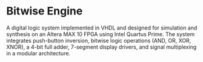# Bitwise Engine
A digital logic system implemented in VHDL and designed for simulation and synthesis on an Altera MAX 10 FPGA using Intel Quartus Prime. The system integrates push-button inversion, bitwise logic operations (AND, OR, XOR, XNOR), a 4-bit full adder, 7-segment display drivers, and signal multiplexing in a modular architecture.
